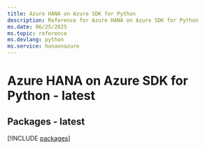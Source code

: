 ```yaml
---
title: Azure HANA on Azure SDK for Python
description: Reference for Azure HANA on Azure SDK for Python
ms.date: 06/25/2025
ms.topic: reference
ms.devlang: python
ms.service: hanaonazure
---
```

# Azure HANA on Azure SDK for Python - latest
## Packages - latest
[!INCLUDE [packages](hana-on-azure-index.md)]